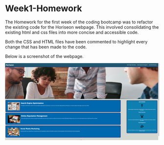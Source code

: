 # Week1-Homework

The Homework for the first week of the coding bootcamp was to refactor the existing code for the Horiseon webpage. This involved consolidating the existing html and css files into more concise and accessible code. 

Both the CSS and HTML files have been commented to highlight every change that has been made to the code.

Below is a screenshot of the webpage.

![Screenshot](Horiseonscreenshot.png)

    
    
